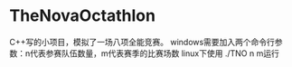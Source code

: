 # TheNovaOctathlon
C++写的小项目，模拟了一场八项全能竞赛。
windows需要加入两个命令行参数：n代表参赛队伍数量，m代表赛季的比赛场数
linux下使用 ./TNO n m运行
